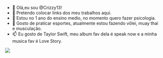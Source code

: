 - 👋 Olá,eu sou @Crizzy13!
- 👀 Pretendo colocar links dos meu trabalhos aqui.
- 🌱 Estou no 1 ano do ensino medio, no momento quero fazer psicologia.
- 💞️ Gosto de praticar esportes, atualmente estou fazendo vôlei, muay thai e musculação.
- 📫 Eu gosto de Taylor Swift, meu album fav dela é speak now e a minha musica fav é Love Story.



![](https://media.tenor.com/IfpG4jlbAzEAAAAC/taylor-swift-taylor-swift-eras-tour.gif)
